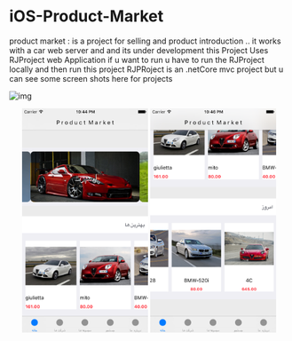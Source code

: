 # iOS-Product-Market
product market : is a project for selling and product introduction .. it works with a car web server and and its under development
this Project Uses RJProject web Application if u want to run u have to run the RJProject locally and then run this project
RJPRoject is an .netCore mvc project 
but u can see some screen shots here for projects

![img]()

<div align="center">
        <img width="45%" src="https://github.com/jamalzare/iOS-Product-Market/blob/master/1.png"></img>
        <img width="45%" src="https://github.com/jamalzare/iOS-Product-Market/blob/master/2.png"></img>
        
</div>
